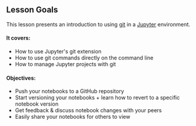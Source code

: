 ---
---

## Lesson Goals

This lesson presents an introduction to using [git](https://git-scm.com) in a [Jupyter](https://jupyter.org) environment.

#### It covers:
- How to use Jupyter's git extension
- How to use git commands directly on the command line
- How to manage Jupyter projects with git

#### Objectives:
- Push your notebooks to a GitHub repository
- Start versioning your notebooks + learn how to revert to a specific notebook version
- Get feedback & discuss notebook changes with your peers
- Easily share your notebooks for others to view


